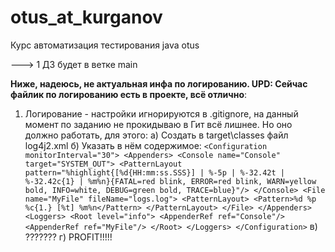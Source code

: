 # otus_at_kurganov
Курс автоматизация тестирования java otus

---> 1 ДЗ будет в ветке main


**Ниже, надеюсь, не актуальная инфа по логированию. UPD: Сейчас файлик по логированию есть в проекте, всё отлично**: 

1) Логирование - настройки игнорируются в .gitignore, на данный момент по заданию не прокидываю в Гит всё лишнее.
Но оно должно работать, для этого: 
   а) Создать в target\classes файл log4j2.xml
   б) Указать в нём содержимое:
   `<Configuration monitorInterval="30">
   <Appenders>
   <Console name="Console" target="SYSTEM_OUT">
   <PatternLayout pattern="%highlight{[%d{HH:mm:ss.SSS}] | %-5p | %-32.42t | %-32.42c{1} | %m%n}{FATAL=red blink, ERROR=red blink, WARN=yellow bold, INFO=white, DEBUG=green bold, TRACE=blue}"/>
   </Console>
   <File name="MyFile" fileName="logs.log">
   <PatternLayout>
   <Pattern>%d %p %c{1.} [%t] %m%n</Pattern>
   </PatternLayout>
   </File>
   </Appenders>
   <Loggers>
   <Root level="info">
   <AppenderRef ref="Console"/>
   <AppenderRef ref="MyFile"/>
   </Root>
   </Loggers>
   </Configuration>`
   в) ???????
   г) PROFIT!!!!!
